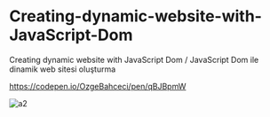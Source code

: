 # Creating-dynamic-website-with-JavaScript-Dom

Creating dynamic website with JavaScript Dom / JavaScript Dom ile dinamik web sitesi oluşturma

https://codepen.io/OzgeBahceci/pen/qBJBpmW

![a2](https://user-images.githubusercontent.com/44605674/230426517-970c1556-d927-4a76-b87d-454c6c479ebc.png)
